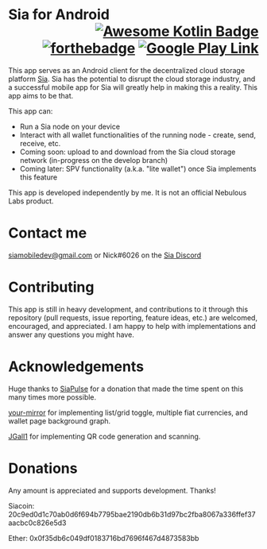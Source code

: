 # Sia for Android <div align = right>[![Awesome Kotlin Badge](https://kotlin.link/awesome-kotlin.svg)](https://github.com/KotlinBy/awesome-kotlin) [![forthebadge](http://forthebadge.com/images/badges/built-with-love.svg)](http://forthebadge.com) [![Google Play Link](https://developer.android.com/images/brand/en_generic_rgb_wo_60.png)](https://play.google.com/store/apps/details?id=com.vandyke.sia)</div>


This app serves as an Android client for the decentralized cloud storage platform [Sia](https://github.com/NebulousLabs/Sia). Sia has the potential to disrupt the cloud storage industry, and a successful mobile app for Sia will greatly help in making this a reality. This app aims to be that.

This app can:
* Run a Sia node on your device
* Interact with all wallet functionalities of the running node - create, send, receive, etc.
* Coming soon: upload to and download from the Sia cloud storage network (in-progress on the develop branch)
* Coming later: SPV functionality (a.k.a. "lite wallet") once Sia implements this feature

This app is developed independently by me. It is not an official Nebulous Labs product.

# Contact me
siamobiledev@gmail.com or Nick#6026 on the [Sia Discord](https://discord.gg/sFCT3Ar)

# Contributing
This app is still in heavy development, and contributions to it through this repository (pull requests, issue reporting, feature ideas, etc.) are welcomed, encouraged, and appreciated. I am happy to help with implementations and answer any questions you might have.

# Acknowledgements
Huge thanks to [SiaPulse](http://siapulse.com) for a donation that made the time spent on this many times more possible.

[your-mirror](https://github.com/your-mirror) for implementing list/grid toggle, multiple fiat currencies, and wallet page background graph.

[JGall1](https://github.com/JGall1) for implementing QR code generation and scanning.

# Donations
Any amount is appreciated and supports development. Thanks!

Siacoin: 20c9ed0d1c70ab0d6f694b7795bae2190db6b31d97bc2fba8067a336ffef37aacbc0c826e5d3

Ether: 0x0f35db6c049df0183716bd7696f467d4873583bb
